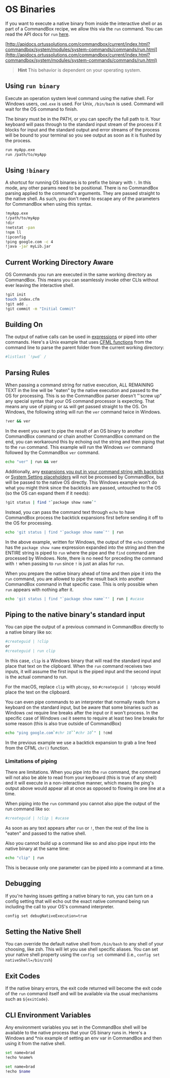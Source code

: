 # OS Binaries

If you want to execute a native binary from inside the interactive shell or as part of a CommandBox recipe, we allow this via the `run` command. You can read the API docs for `run` [here](http://apidocs.ortussolutions.com/commandbox/current/index.html?commandbox/system/modules/system-commands/commands/run.html).

[http://apidocs.ortussolutions.com/commandbox/current/index.html?commandbox/system/modules/system-commands/commands/run.html](http://apidocs.ortussolutions.com/commandbox/current/index.html?commandbox/system/modules/system-commands/commands/run.html)

> **Hint** This behavior is dependent on your operating system.

## Using `run binary`

Execute an operation system level command using the native shell. For Windows users, `cmd.exe` is used. For Unix, `/bin/bash` is used. Command will wait for the OS command to finish.

The binary must be in the PATH, or you can specify the full path to it. Your keyboard will pass through to the standard input stream of the process if it blocks for input and the standard output and error streams of the process will be bound to your terminal so you see output as soon as it is flushed by the process.

```bash
run myApp.exe
run /path/to/myApp
```

## Using `!binary`

A shortcut for running OS binaries is to prefix the binary with `!`. In this mode, any other params need to be positional. There is no CommandBox parsing applied to the command's arguments. They are passed straight to the native shell. As such, you don't need to escape any of the parameters for CommandBox when using this syntax.

```bash
!myApp.exe
!/path/to/myApp
!dir
!netstat -pan
!npm ll
!ipconfig
!ping google.com -c 4
!java -jar myLib.jar
```

## Current Working Directory Aware

OS Commands you run are executed in the same working directory as CommandBox. This means you can seamlessly invoke other CLIs without ever leaving the interactive shell.

```bash
!git init
touch index.cfm
!git add .
!git commit -m "Initial Commit"
```

## Building On

The output of native calls can be used in [expressions](../parameters/expressions.md) or piped into other commands. Here's a Unix example that uses [CFML functions](cfml-functions.md) from the command line to parse the parent folder from the current working directory:

```bash
#listlast `!pwd` /
```

## Parsing Rules

When passing a command string for native execution, ALL REMAINING TEXT in the line will be "eaten" by the native execution and passed to the OS for processing. This is so the CommandBox parser doesn't "'screw up" any special syntax that your OS command processor is expecting. That means any use of piping or `&&` will get passed straight to the OS. On Windows, the following string will run the `ver` command twice in Windows.

```bash
!ver && ver
```

In the event you want to pipe the result of an OS binary to another CommandBox command or chain another CommandBox command on the end, you can workaround this by echoing out the string and then piping that to the `run` command. This example will run the Windows `ver` command followed by the CommandBox `ver` command.

```bash
echo "ver" | run && ver
```

Additionally, any [expansions you put in your command string with backticks](../parameters/expressions.md) or [System Setting placeholders](../system-settings.md#using-system-settings-from-the-cli) will not be processed by CommandBox, but will be passed to the native OS directly. This Windows example won't do what you might think since the backticks are passed, untouched to the OS (so the OS can expand them if it needs):

```bash
!git status | find "`package show name`"
```

Instead, you can pass the command text through `echo` to have CommandBox process the backtick expansions first before sending it off to the OS for processing.

```bash
echo 'git status | find "`package show name`"' | run
```

In the above example, written for Windows, the output of the `echo` command has the `package show name` expression expanded into the string and then the ENTIRE string is piped to `run` where the pipe and the `find` command are processed by Windows. Note, there is no need for preceding the command with `!` when passing to `run` since `!` is just an alias for `run`.

When you prepare the native binary ahead of time and then pipe it into the `run` command, you are allowed to pipe the result back into another CommandBox command in that specific case. This is only possible when `run` appears with nothing after it.

```bash
echo 'git status | find "`package show name`"' | run | #ucase
```

## Piping to the native binary's standard input

You can pipe the output of a previous command in CommandBox directly to a native binary like so:

```bash
#createguid | !clip
or
#createguid | run clip
```

In this case, `clip` is a Windows binary that will read the standard input and place that text on the clipboard. When the `run` command receives two inputs, it will assume the first input is the piped input and the second input is the actual command to run.

For the macOS, replace `clip` with `pbcopy`, so `#createguid | !pbcopy` would place the text on the clipboard. 

You can even pipe commands to an interpreter that normally reads from a keyboard on the standard input, but be aware that some binaries such as Windows `cmd` require line breaks after the input or it won't process. In the specific case of Windows `cmd` it seems to require at least two line breaks for some reason (this is also true outside of CommandBox)

```bash
echo "ping google.com`#chr 10``#chr 10`" | !cmd
```

In the previous example we use a backtick expansion to grab a line feed from the CFML `chr()` function.

### Limitations of piping

There are limitations. When you pipe into the `run` command, the command will not also be able to read from your keyboard (this is true of any shell) and it will execute in a non-interactive manner, which means the ping's output above would appear all at once as opposed to flowing in one line at a time.

When piping into the `run` command you cannot also pipe the output of the run command like so:

```bash
#createguid | !clip | #ucase
```

As soon as any text appears after `run` or `!`, then the rest of the line is "eaten" and passed to the native shell.

Also you cannot build up a command like so and also pipe input into the native binary at the same time:

```bash
echo "clip" | run
```

This is because only one parameter can be piped into a command at a time.

## Debugging

If you're having issues getting a native binary to run, you can turn on a config setting that will echo out the exact native command being run including the call to your OS's command interpreter.

```bash
config set debugNativeExecution=true
```

## Setting the Native Shell

You can override the default native shell from `/bin/bash` to any shell of your choosing, like zsh. This will let you use shell specific aliases. You can set your native shell property using the `config set` command (i.e., `config set nativeShell=/bin/zsh`)

## Exit Codes

If the native binary errors, the exit code returned will become the exit code of the `run` command itself and will be available via the usual mechanisms such as `${exitCode}`.

## CLI Environment Variables

Any environment variables you set in the CommandBox shell will be available to the native process that your OS binary runs in. Here's a Windows and \*nix example of setting an env var in CommandBox and then using it from the native shell.

```bash
set name=brad
!echo %name%
```

```bash
set name=brad
!echo $name
```
